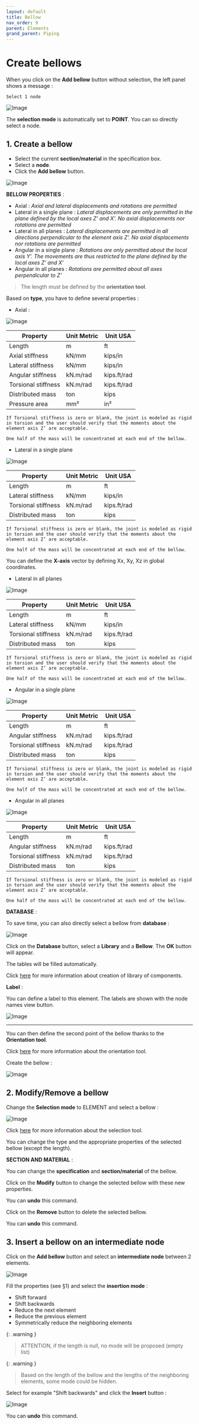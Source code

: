 ```yaml
---
layout: default
title: Bellow
nav_order: 9
parent: Elements
grand_parent: Piping
---
```


# Create bellows

When you click on the **Add bellow** button without selection, the left panel shows a message :

    Select 1 node

![Image](../../Images/Bellow1.jpg)

The **selection mode** is automatically set to **POINT**. You can so directly select a node.

## 1. Create a bellow

- Select the current **section/material** in the specification box.
- Select a **node**.
- Click the **Add bellow** button.

![Image](../../Images/Bellow2.jpg)

**BELLOW PROPERTIES** :

- Axial : *Axial and lateral displacements and rotations are permitted*
- Lateral in a single plane : *Lateral displacements are only permitted in the plane defined by the local axes Z’ and X’. No axial displacements nor rotations are permitted*
- Lateral in all planes : *Lateral displacements are permitted in all directions perpendicular to the element axis Z’. No axial displacements nor rotations are permitted*
- Angular in a single plane : *Rotations are only permitted about the local axis Y’. The movements are thus restricted to the plane defined by the local axes Z’ and X’*
- Angular in all planes : *Rotations are permitted about all axes perpendicular to Z’*

>The length must be defined by the **orientation tool**.

Based on **type**, you have to define several properties :

- Axial :

![Image](../../Images/Bellow3.jpg)

| Property | Unit Metric | Unit USA |
| -------- | ---- | ---- |
| Length | m | ft |
| Axial stiffness| kN/mm | kips/in |
| Lateral stiffness | kN/mm | kips/in |
| Angular stiffness | kN.m/rad | kips.ft/rad |
| Torsional stiffness | kN.m/rad | kips.ft/rad |
| Distributed mass | ton | kips |
| Pressure area | mm² | in² |

    If Torsional stiffness is zero or blank, the joint is modeled as rigid in torsion and the user should verify that the moments about the element axis Z’ are acceptable.

    One half of the mass will be concentrated at each end of the bellow.

- Lateral in a single plane

![Image](../../Images/Bellow4.jpg)

| Property | Unit Metric | Unit USA |
| -------- | ---- | ---- |
| Length | m | ft |
| Lateral stiffness | kN/mm | kips/in |
| Torsional stiffness | kN.m/rad | kips.ft/rad |
| Distributed mass | ton | kips |

    If Torsional stiffness is zero or blank, the joint is modeled as rigid in torsion and the user should verify that the moments about the element axis Z’ are acceptable.

    One half of the mass will be concentrated at each end of the bellow.

You can define the **X-axis** vector by defining Xx, Xy, Xz in global coordinates.

- Lateral in all planes

![Image](../../Images/Bellow5.jpg)

| Property | Unit Metric | Unit USA |
| -------- | ---- | ---- |
| Length | m | ft |
| Lateral stiffness | kN/mm | kips/in |
| Torsional stiffness | kN.m/rad | kips.ft/rad |
| Distributed mass | ton | kips |

    If Torsional stiffness is zero or blank, the joint is modeled as rigid in torsion and the user should verify that the moments about the element axis Z’ are acceptable.

    One half of the mass will be concentrated at each end of the bellow.

- Angular in a single plane

![Image](../../Images/Bellow6.jpg)

| Property | Unit Metric | Unit USA |
| -------- | ---- | ---- |
| Length | m | ft |
| Angular stiffness | kN.m/rad | kips.ft/rad |
| Torsional stiffness | kN.m/rad | kips.ft/rad |
| Distributed mass | ton | kips |

    If Torsional stiffness is zero or blank, the joint is modeled as rigid in torsion and the user should verify that the moments about the element axis Z’ are acceptable.

    One half of the mass will be concentrated at each end of the bellow.

- Angular in all planes

![Image](../../Images/Bellow7.jpg)

| Property | Unit Metric | Unit USA |
| -------- | ---- | ---- |
| Length | m | ft |
| Angular stiffness | kN.m/rad | kips.ft/rad |
| Torsional stiffness | kN.m/rad | kips.ft/rad |
| Distributed mass | ton | kips |

    If Torsional stiffness is zero or blank, the joint is modeled as rigid in torsion and the user should verify that the moments about the element axis Z’ are acceptable.

    One half of the mass will be concentrated at each end of the bellow.

**DATABASE** :

To save time, you can also directly select a bellow from **database** :

![Image](../../Images/Bellow8.jpg)

Click on the **Database** button, select a **Library** and a **Bellow**. The **OK** button will appear.

The tables will be filled automatically.

Click [here](https://documentation.metapiping.com/Settings/Databases/Components.html) for more information about creation of library of components.

**Label** :

You can define a label to this element. The labels are shown with the node names view button.

![Image](../../Images/Label1.jpg)

---

You can then define the second point of the bellow thanks to the **Orientation tool**.

Click [here](https://documentation.metapiping.com/Design/Elements/Orientation.html) for more information about the orientation tool.

Create the bellow :

![Image](../../Images/Bellow9.jpg)

## 2. Modify/Remove a bellow

Change the **Selection mode** to ELEMENT and select a bellow :

![Image](../../Images/Bellow10.jpg)

Click [here](https://documentation.metapiping.com/Design/Selection.html) for more information about the selection tool.

You can change the type and the appropriate properties of the selected bellow (except the length).

**SECTION AND MATERIAL** :

You can change the **specification** and **section/material** of the bellow.

Click on the **Modify** button to change the selected bellow with these new properties.

You can **undo** this command.

Click on the **Remove** button to delete the selected bellow.

You can **undo** this command.

## 3. Insert a bellow on an intermediate node

Click on the **Add bellow** button and select an **intermediate node** between 2 elements.

![Image](../../Images/Bellow11.jpg)

Fill the properties (see §1) and select the **insertion mode** :

- Shift forward
- Shift backwards
- Reduce the next element
- Reduce the previous element
- Symmetrically reduce the neighboring elements

{: .warning }
>ATTENTION, if the length is null, no mode will be proposed (empty list)

{: .warning }
>Based on the length of the bellow and the lengths of the neighboring elements, some mode could be hidden.

Select for example "Shift backwards" and click the **Insert** button :

![Image](../../Images/Bellow12.jpg)

You can **undo** this command.